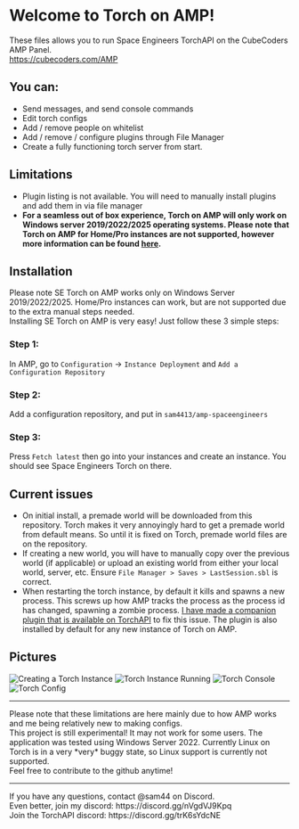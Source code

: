 # Welcome to Torch on AMP!
These files allows you to run Space Engineers TorchAPI on the CubeCoders AMP Panel.<br>
https://cubecoders.com/AMP
## You can:
- Send messages, and send console commands
- Edit torch configs
- Add / remove people on whitelist
- Add / remove / configure plugins through File Manager
- Create a fully functioning torch server from start.
## Limitations
- Plugin listing is not available. You will need to manually install plugins and add them in via file manager
- **For a seamless out of box experience, Torch on AMP will only work on Windows server 2019/2022/2025 operating systems. Please note that Torch on AMP for Home/Pro instances are not supported, however more information can be found [here](https://github.com/sam4413/amp-spaceengineers/blob/main/RegularWindows.md).**

## Installation
Please note SE Torch on AMP works only on Windows Server 2019/2022/2025. Home/Pro instances can work, but are not supported due to the extra manual steps needed.<br>
Installing SE Torch on AMP is very easy! Just follow these 3 simple steps:
### Step 1:
In AMP, go to `Configuration` -> `Instance Deployment` and `Add a Configuration Repository`
### Step 2:
Add a configuration repository, and put in `sam4413/amp-spaceengineers`
### Step 3:
Press `Fetch latest` then go into your instances and create an instance. You should see Space Engineers Torch on there.

## Current issues
- On initial install, a premade world will be downloaded from this repository. Torch makes it very annoyingly hard to get a premade world from default means. So until it is fixed on Torch, premade world files are on the repository.
- If creating a new world, you will have to manually copy over the previous world (if applicable) or upload an existing world from either your local world, server, etc. Ensure `File Manager > Saves > LastSession.sbl` is correct.
- When restarting the torch instance, by default it kills and spawns a new process. This screws up how AMP tracks the process as the process id has changed, spawning a zombie process. [I have made a companion plugin that is available on TorchAPI](https://torchapi.com/plugins/view/f702e15e-1f0a-4546-b636-9d3feea41c4e) to fix this issue. The plugin is also installed by default for any new instance of Torch on AMP.
## Pictures
![Creating a Torch Instance](https://github.com/sam4413/amp-spaceengineers/assets/43707772/b56bc707-4326-45ac-8b69-e6ce45ad03e0)
![Torch Instance Running](https://github.com/sam4413/amp-spaceengineers/assets/43707772/7641041f-c82b-4870-9808-af4da809080e)
![Torch Console](https://github.com/sam4413/amp-spaceengineers/assets/43707772/1bfec400-a1ea-45e7-8d7e-7ca53857207c)
![Torch Config](https://github.com/sam4413/amp-spaceengineers/assets/43707772/a82afde5-0340-4ef8-a0a7-a33c790f9e5c)

<hr>
Please note that these limitations are here mainly due to how AMP works and me being relatively new to making configs.<br>
This project is still experimental! It may not work for some users. The application was tested using Windows Server 2022. Currently Linux on Torch is in a very *very* buggy state, so Linux support is currently not supported.<br>
Feel free to contribute to the github anytime!<br>
<hr>
If you have any questions, contact @sam44 on Discord.<br>
Even better, join my discord: https://discord.gg/nVgdVJ9Kpq<br>
Join the TorchAPI discord: https://discord.gg/trK6sYdcNE<br>

